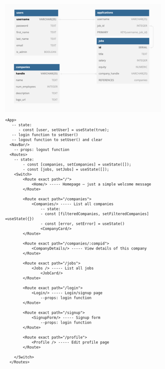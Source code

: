 <img src="./DB%20design.png"></img>


    <App>
       -- state:
          - const [user, setUser] = useState(true);
       -- login function to setUser()
       -- logout function to setUser() and clear 
      <NavBar/>
        -- props: logout function 
      <Routes>
        -- state:
            - const [companies, setCompanies] = useState([]);
            - const [jobs, setJobs] = useState([]);
        <Switch>
            <Route exact path="/">
                <Home/> ----- Homepage — just a simple welcome message
            </Route>

            <Route exact path="/companies">
                <Companies/> ----- List all companies
                    -- state:
                    - const [filteredCompanies, setFilteredCompanies] =useState({})
                    - const [error, setError] = useState()
                    <CompanyCard/>  
            </Route>

            <Route exact path="/companies/:compid">
                <CompanyDetails/> ----- View details of this company 
            </Route>

            <Route exact path="/jobs">
                <Jobs /> ----- List all jobs
                    <JobCard/>
            </Route>

            <Route exact path="/login">
                <Login/> ----- Login/signup page
                    --props: login function 
            </Route>

            <Route exact path="/signup">
                <SignupForm/> ----- Signup form
                    --props: login function 
            </Route>

            <Route exact path="/profile">
                <Profile /> ----- Edit profile page
            </Route>

        </Switch>
      </Routes>